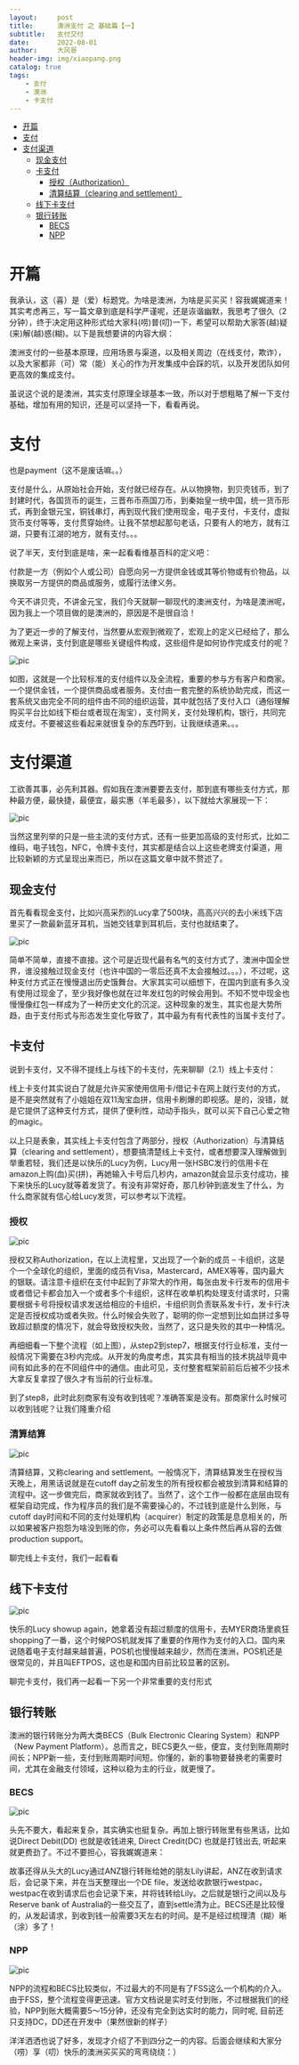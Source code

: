 ```yaml
---
layout:     post
title:      澳洲支付 之 基础篇【一】
subtitle:   支付交付
date:       2022-08-01
author:     大风哥
header-img: img/xiaopang.png
catalog: true
tags:
    - 支付
    - 澳洲
    - 卡支付
---
```


* [开篇](#开篇)
* [支付](#支付)
* [支付渠道](#支付渠道)
    * [现金支付](#现金支付)
    * [卡支付](#卡支付)
        * [授权（Authorization）](#授权) 
        * [清算结算（clearing and settlement）](#清算结算) 
    * [线下卡支付](#线下卡支付)
    * [银行转账](#银行转账)
        * [BECS](#BECS)
        * [NPP](#NPP)

# 开篇
我承认，这（喜）是（爱）标题党。为啥是澳洲，为啥是买买买！容我娓娓道来！
其实考虑再三，写一篇文章到底是科学严谨呢，还是诙谐幽默，我思考了很久（2分钟），终于决定用这种形式给大家科(唠)普(叨)一下，希望可以帮助大家答(越)疑(来)解(越)惑(糊)。以下是我想要讲的内容大纲：

澳洲支付的一些基本原理，应用场景与渠道，以及相关周边（在线支付，欺诈），以及大家都非（可）常（能）关心的作为开发集成中会踩的坑，以及开发团队如何更高效的集成支付。

虽说这个说的是澳洲，其实支付原理全球基本一致，所以对于想粗略了解一下支付基础，增加有用的知识，还是可以坚持一下，看看再说。

# 支付
也是payment（这不是废话嘛。。）

支付是什么，从原始社会开始，支付就已经存在。从以物换物，到贝壳钱币，到了封建时代，各国货币的诞生，三晋布币燕国刀币，到秦始皇一统中国，统一货币形式，再到金银元宝，铜钱串灯，再到现代我们使用现金，电子支付，卡支付，虚拟货币支付等等，支付贯穿始终。让我不禁想起那句老话，只要有人的地方，就有江湖，只要有江湖的地方，就有支付。。。

说了半天，支付到底是啥，来一起看看维基百科的定义吧：

付款是一方（例如个人或公司）自愿向另一方提供金钱或其等价物或有价物品，以换取另一方提供的商品或服务，或履行法律义务。

今天不讲贝壳，不讲金元宝，我们今天就聊一聊现代的澳洲支付，为啥是澳洲呢，因为我上一个项目做的是澳洲的，原因是不是很自洽！

 

为了更近一步的了解支付，当然要从宏观到微观了，宏观上的定义已经给了，那么微观上来讲，支付到底是哪些关键组件构成，这些组件是如何协作完成支付的呢？

![pic](/img/buy-buy-buy-1.png "支付流程")

如图，这就是一个比较标准的支付组件以及全流程，重要的参与方有客户和商家。一个提供金钱，一个提供商品或者服务。支付由一套完整的系统协助完成，而这一套系统又由完全不同的组件由不同的组织运营，其中就包括了支付入口（通俗理解购买平台比如线下柜台或者现在淘宝），支付网关，支付处理机构，银行，共同完成支付。不要被这些看起来就很复杂的东西吓到，让我继续道来。。。

# 支付渠道

工欲善其事，必先利其器。假如我在澳洲要要去支付，那到底有哪些支付方式，那种最方便，最快捷，最便宜，最实惠（羊毛最多），以下就给大家展现一下：

![pic](/img/buy-buy-buy-2.png "支付分类")

当然这里列举的只是一些主流的支付方式，还有一些更加高级的支付形式，比如二维码，电子钱包，NFC，令牌卡支付，其实都是结合以上这些老牌支付渠道，用比较新颖的方式呈现出来而已，所以在这篇文章中就不赘述了。

## 现金支付

首先看看现金支付，比如兴高采烈的Lucy拿了500块，高高兴兴的去小米线下店里买了一款最新蓝牙耳机，当她交钱拿到耳机后，支付也就结束了。

![pic](/img/buy-buy-buy-3.png "支付分类")

简单不简单，直接不直接。这个可是近现代最有名气的支付方式了，澳洲中国全世界，谁没接触过现金支付（也许中国的一零后还真不太会接触过。。。），不过呢，这种支付方式正在慢慢退出历史饿舞台。大家其实可以细想下，在国内到底有多久没有使用过现金了，至少我好像也就在过年发红包的时候会用到。不知不觉中现金也慢慢像红包一样成为了一种历史文化的沉淀。这种现象的发生，其实也是大势所趋，由于支付形式与形态发生变化导致了，其中最为有有代表性的当属卡支付了。

## 卡支付

说到卡支付，又不得不提线上与线下的卡支付，先来聊聊（2.1）线上卡支付：

线上卡支付其实说白了就是允许买家使用信用卡/借记卡在网上就行支付的方式，是不是突然就有了小姐姐在双11淘宝血拼，信用卡刷爆的即视感。是的，没错，就是它提供了这种支付方式，提供了便利性，动动手指头，就可以买下自己心爱之物的magic。

以上只是表象，其实线上卡支付包含了两部分，授权（Authorization）与清算结算（clearing and settlement），想要搞清楚线上卡支付，或者想要深入理解做到举重若轻，我们还是以快乐的Lucy为例，Lucy用一张HSBC发行的信用卡在amazon上购(血)买(拼)，再她输入卡号后几秒内，amazon就会显示支付成功，接下来快乐的Lucy就等着发货了。有没有非常好奇，那几秒钟到底发生了什么，为什么商家就有信心给Lucy发货，可以参考以下流程。

### 授权

![pic](/img/buy-buy-buy-4.png "卡支付授权")

授权又称Authorization，在以上流程里，又出现了一个新的成员 – 卡组织，这是个一个全球化的组织，里面的成员有Visa，Mastercard，AMEX等等，国内最大的银联。请注意卡组织在支付中起到了非常大的作用，每张由发卡行发布的信用卡或者借记卡都会加入一个或者多个卡组织，这样在收单机构处理支付请求时，只需要根据卡号将授权请求发送给相应的卡组织，卡组织则负责联系发卡行，发卡行决定是否授权成功或者失败。什么时候会失败了，聪明的你一定想到比如血拼过多导致超过额度的情况下，就会导致授权失败，当然了，这只是失败的其中一种情况。

再细细看一下整个流程（如上图），从step2到step7，根据支付行业标准，支付一般情况下需要在3秒内完成。从开发的角度考虑，其实具有相当的技术挑战毕竟中间有如此多的在不同组件中的通信。由此可见，支付整套框架前前后后被不少技术大拿反复拿捏了很久才有当前的行业标准。

到了step8，此时此刻商家有没有收到钱呢？准确答案是没有。那商家什么时候可以收到钱呢？让我们隆重介绍

### 清算结算

![pic](/img/buy-buy-buy-5.png "卡支付清算结算")

清算结算，又称clearing and settlement。一般情况下，清算结算发生在授权当天晚上，用黑话说就是在cutoff day之前发生的所有授权都会被放到清算和结算的流程中。这一步做完后，商家就收到钱了。当然了，这个工作一般都在底层由现有框架自动完成，作为程序员的我们是不需要操心的，不过钱到底是什么到账，与cutoff day时间和不同的支付处理机构（acquirer）制定的政策是息息相关的，所以如果被客户抱怨为啥没到账的你，务必可以先看看以上条件然后再从容的去做production support。

聊完线上卡支付，我们一起看看


## 线下卡支付

![pic](/img/buy-buy-buy-6.png "线下卡支付")

快乐的Lucy showup again，她拿着没有超过额度的信用卡，去MYER商场里疯狂shopping了一番，这个时候POS机就发挥了重要的作用作为支付的入口。国内来说随着电子支付越来越普遍，POS机也慢慢越来越少，然而在澳洲，POS机还是很常见的，并且叫EFTPOS，这也是和国内目前比较显著的区别。

聊完卡支付，我们再一起看一下另一个非常重要的支付形式

## 银行转账

澳洲的银行转账分为两大类BECS（Bulk Electronic Clearing System）和NPP（New Payment Platform）。总而言之，BECS更久一些，便宜，支付到账周期时间长；NPP新一些，支付到账周期时间短。你懂的，新的事物要替换老的需要时间，尤其在金融支付领域，这种以稳为主的行业，就更慢了。

### BECS

![pic](/img/buy-buy-buy-7.png "BECS")

头先不要大，看起来复杂，其实确实也挺复杂。再加上银行转账里有些黑话，比如说Direct Debit(DD) 也就是收钱进来, Direct Credit(DC) 也就是打钱出去, 听起来就更费劲了。不过不要担心，容我娓娓道来：

故事还得从头大的Lucy通过ANZ银行转账给她的朋友Lily讲起，ANZ在收到请求后，会记录下来，并在当天整理出一个DE file，发送给收款银行westpac，westpac在收到请求后也会记录下来，并将钱转给Lily。之后就是银行之间以及与Reserve bank of Australia的一些交互了，直到settle清为止。BECS还是比较慢的，从发起请求，到收到钱一般需要3天左右的时间。是不是经过梳理清（糊）晰（涂）多了！

### NPP

![pic](/img/buy-buy-buy-7.png "NPP")

NPP的流程和BECS比较类似，不过最大的不同是有了FSS这么一个机构的介入。由于FSS，整个流程变得更迅速。官方文档说是实时支付到账，不过根据我们的经验，NPP到账大概需要5～15分钟，还没有完全到达实时的能力，同时呢, 目前还只支持DC，DD还在开发中（果然很新的样子）

 

洋洋洒洒也说了好多，发现才介绍了不到四分之一的内容。后面会继续和大家分（唠）享（叨）快乐的澳洲买买买的弯弯绕绕：）




